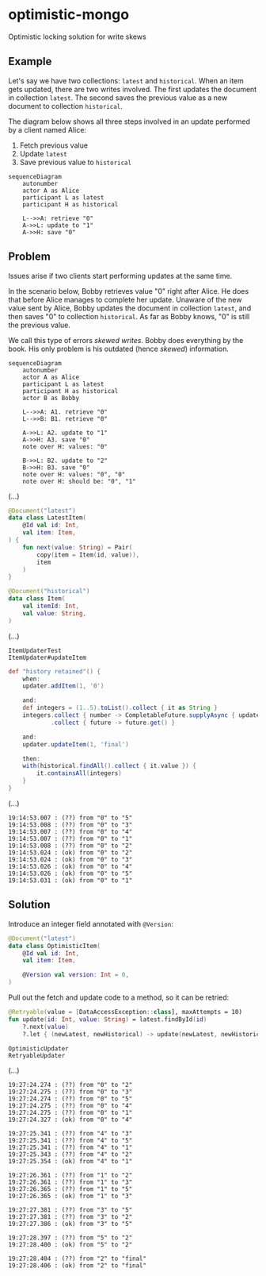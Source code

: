 # optimistic-mongo

Optimistic locking solution for write skews

## Example

Let's say we have two collections: `latest` and `historical`. When an item gets updated, there are two writes involved. The first updates the document in collection `latest`. The second saves the previous value as a new document to collection `historical`.

The diagram below shows all three steps involved in an update performed by a client named Alice:

1. Fetch previous value
2. Update `latest`
3. Save previous value to `historical`

```mermaid
sequenceDiagram
    autonumber
    actor A as Alice
    participant L as latest
    participant H as historical

    L-->>A: retrieve "0"
    A->>L: update to "1"
    A->>H: save "0"
```

## Problem

Issues arise if two clients start performing updates at the same time.

In the scenario below, Bobby retrieves value "0" right after Alice. He does that before Alice manages to complete her update. Unaware of the new value sent by Alice, Bobby updates the document in collection `latest`, and then saves "0" to collection `historical`. As far as Bobby knows, "0" is still the previous value.

We call this type of errors _skewed writes_. Bobby does everything by the book. His only problem is his outdated (hence _skewed_) information.

```mermaid
sequenceDiagram
    autonumber
    actor A as Alice
    participant L as latest
    participant H as historical
    actor B as Bobby

    L-->>A: A1. retrieve "0"
    L-->>B: B1. retrieve "0"
    
    A->>L: A2. update to "1"
    A->>H: A3. save "0"
    note over H: values: "0"
    
    B->>L: B2. update to "2"
    B->>H: B3. save "0"
    note over H: values: "0", "0"
    note over H: should be: "0", "1"
```

(...)

```kotlin
@Document("latest")
data class LatestItem(
    @Id val id: Int,
    val item: Item,
) {
    fun next(value: String) = Pair(
        copy(item = Item(id, value)),
        item
    )
}

@Document("historical")
data class Item(
    val itemId: Int,
    val value: String,
)
```

(...)

`ItemUpdaterTest`  
`ItemUpdater#updateItem`

```groovy
def "history retained"() {
    when:
    updater.addItem(1, '0')

    and:
    def integers = (1..5).toList().collect { it as String }
    integers.collect { number -> CompletableFuture.supplyAsync { updater.updateItem(1, number) } }
            .collect { future -> future.get() }

    and:
    updater.updateItem(1, 'final')

    then:
    with(historical.findAll().collect { it.value }) {
        it.containsAll(integers)
    }
}
```

(...)

```
19:14:53.007 : (??) from "0" to "5"
19:14:53.008 : (??) from "0" to "3"
19:14:53.007 : (??) from "0" to "4"
19:14:53.007 : (??) from "0" to "1"
19:14:53.008 : (??) from "0" to "2"
19:14:53.024 : (ok) from "0" to "2"
19:14:53.024 : (ok) from "0" to "3"
19:14:53.026 : (ok) from "0" to "4"
19:14:53.026 : (ok) from "0" to "5"
19:14:53.031 : (ok) from "0" to "1"
```

## Solution

Introduce an integer field annotated with `@Version`:

```kotlin
@Document("latest")
data class OptimisticItem(
    @Id val id: Int,
    val item: Item,

    @Version val version: Int = 0,
)
```

Pull out the fetch and update code to a method, so it can be retried:

```kotlin
@Retryable(value = [DataAccessException::class], maxAttempts = 10)
fun update(id: Int, value: String) = latest.findById(id)
    ?.next(value)
    ?.let { (newLatest, newHistorical) -> update(newLatest, newHistorical) }
```

`OptimisticUpdater`  
`RetryableUpdater`

(...)

```
19:27:24.274 : (??) from "0" to "2"
19:27:24.275 : (??) from "0" to "3"
19:27:24.274 : (??) from "0" to "5"
19:27:24.275 : (??) from "0" to "4"
19:27:24.275 : (??) from "0" to "1"
19:27:24.327 : (ok) from "0" to "4"

19:27:25.341 : (??) from "4" to "3"
19:27:25.341 : (??) from "4" to "5"
19:27:25.341 : (??) from "4" to "1"
19:27:25.343 : (??) from "4" to "2"
19:27:25.354 : (ok) from "4" to "1"

19:27:26.361 : (??) from "1" to "2"
19:27:26.361 : (??) from "1" to "3"
19:27:26.365 : (??) from "1" to "5"
19:27:26.365 : (ok) from "1" to "3"

19:27:27.381 : (??) from "3" to "5"
19:27:27.381 : (??) from "3" to "2"
19:27:27.386 : (ok) from "3" to "5"

19:27:28.397 : (??) from "5" to "2"
19:27:28.400 : (ok) from "5" to "2"

19:27:28.404 : (??) from "2" to "final"
19:27:28.406 : (ok) from "2" to "final"
```

